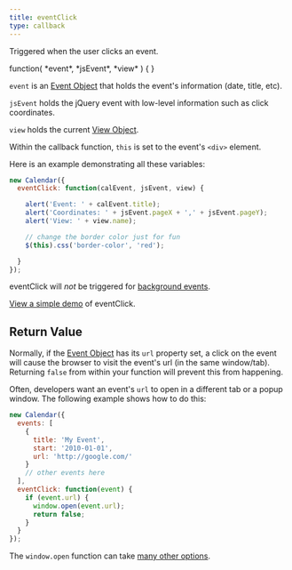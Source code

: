 ```yaml
---
title: eventClick
type: callback
---
```


Triggered when the user clicks an event.

<div class='spec' markdown='1'>
function( *event*, *jsEvent*, *view* ) { }
</div>

`event` is an [Event Object](event-object) that holds the event's information (date, title, etc).

`jsEvent` holds the jQuery event with low-level information such as click coordinates.

`view` holds the current [View Object](view-object).

Within the callback function, `this` is set to the event's `<div>` element.

Here is an example demonstrating all these variables:

```js
new Calendar({
  eventClick: function(calEvent, jsEvent, view) {

    alert('Event: ' + calEvent.title);
    alert('Coordinates: ' + jsEvent.pageX + ',' + jsEvent.pageY);
    alert('View: ' + view.name);

    // change the border color just for fun
    $(this).css('border-color', 'red');

  }
});
```

eventClick will *not* be triggered for [background events](background-events).

[View a simple demo](eventClick-demo) of eventClick.


## Return Value

Normally, if the [Event Object](event-object) has its `url` property set, a click on the event will cause the browser to visit the event's url (in the same window/tab). Returning `false` from within your function will prevent this from happening.

Often, developers want an event's `url` to open in a different tab or a popup window. The following example shows how to do this:

```js
new Calendar({
  events: [
    {
      title: 'My Event',
      start: '2010-01-01',
      url: 'http://google.com/'
    }
    // other events here
  ],
  eventClick: function(event) {
    if (event.url) {
      window.open(event.url);
      return false;
    }
  }
});
```

The `window.open` function can take [many other options](http://www.w3schools.com/jsref/met_win_open.asp).
